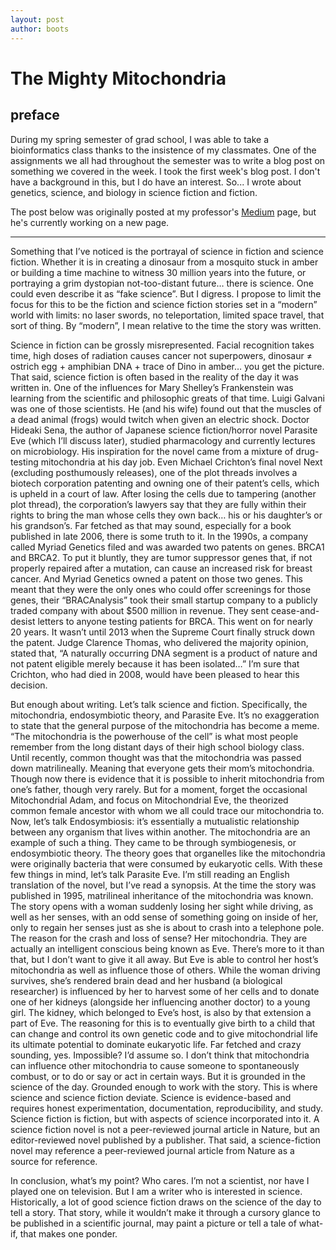 ```yaml
---
layout: post
author: boots
---
```


# The Mighty Mitochondria

## preface

During my spring semester of grad school, I was able to take a bioinformatics class thanks to the insistence of my classmates. One of the assignments we all had throughout the semester was to write a blog post on something we covered in the week. I took the first week's blog post. I don't have a background in this, but I do have an interest. So... I wrote about genetics, science, and biology in science fiction and fiction.

The post below was originally posted at my professor's [Medium](https://medium.com/mittalbioinformatics/the-mighty-mitochondria-f872ef8ac690) page, but he's currently working on a new page.

---

Something that I’ve noticed is the portrayal of science in fiction and science fiction. Whether it is in creating a dinosaur from a mosquito stuck in amber or building a time machine to witness 30 million years into the future, or portraying a grim dystopian not-too-distant future… there is science. One could even describe it as “fake science”. But I digress. I propose to limit the focus for this to be the fiction and science fiction stories set in a “modern” world with limits: no laser swords, no teleportation, limited space travel, that sort of thing. By “modern”, I mean relative to the time the story was written.

Science in fiction can be grossly misrepresented. Facial recognition takes time, high doses of radiation causes cancer not superpowers, dinosaur ≠ ostrich egg + amphibian DNA + trace of Dino in amber… you get the picture. That said, science fiction is often based in the reality of the day it was written in. One of the influences for Mary Shelley’s Frankenstein was learning from the scientific and philosophic greats of that time. Luigi Galvani was one of those scientists. He (and his wife) found out that the muscles of a dead animal (frogs) would twitch when given an electric shock. Doctor Hideaki Sena, the author of Japanese science fiction/horror novel Parasite Eve (which I’ll discuss later), studied pharmacology and currently lectures on microbiology. His inspiration for the novel came from a mixture of drug-testing mitochondria at his day job. Even Michael Crichton’s final novel Next (excluding posthumously releases), one of the plot threads involves a biotech corporation patenting and owning one of their patent’s cells, which is upheld in a court of law. After losing the cells due to tampering (another plot thread), the corporation’s lawyers say that they are fully within their rights to bring the man whose cells they own back… his or his daughter’s or his grandson’s. Far fetched as that may sound, especially for a book published in late 2006, there is some truth to it. In the 1990s, a company called Myriad Genetics filed and was awarded two patents on genes. BRCA1 and BRCA2. To put it bluntly, they are tumor suppressor genes that, if not properly repaired after a mutation, can cause an increased risk for breast cancer. And Myriad Genetics owned a patent on those two genes. This meant that they were the only ones who could offer screenings for those genes, their “BRACAnalysis” took their small startup company to a publicly traded company with about $500 million in revenue. They sent cease-and-desist letters to anyone testing patients for BRCA. This went on for nearly 20 years. It wasn’t until 2013 when the Supreme Court finally struck down the patent. Judge Clarence Thomas, who delivered the majority opinion, stated that, “A naturally occurring DNA segment is a product of nature and not patent eligible merely because it has been isolated…” I’m sure that Crichton, who had died in 2008, would have been pleased to hear this decision.

But enough about writing. Let’s talk science and fiction. Specifically, the mitochondria, endosymbiotic theory, and Parasite Eve. It’s no exaggeration to state that the general purpose of the mitochondria has become a meme. “The mitochondria is the powerhouse of the cell” is what most people remember from the long distant days of their high school biology class. Until recently, common thought was that the mitochondria was passed down matrilineally. Meaning that everyone gets their mom’s mitochondria. Though now there is evidence that it is possible to inherit mitochondria from one’s father, though very rarely. But for a moment, forget the occasional Mitochondrial Adam, and focus on Mitochondrial Eve, the theorized common female ancestor with whom we all could trace our mitochondria to. Now, let’s talk Endosymbiosis: it’s essentially a mutualistic relationship between any organism that lives within another. The mitochondria are an example of such a thing. They came to be through symbiogenesis, or endosymbiotic theory. The theory goes that organelles like the mitochondria were originally bacteria that were consumed by eukaryotic cells. With these few things in mind, let’s talk Parasite Eve. I’m still reading an English translation of the novel, but I’ve read a synopsis. At the time the story was published in 1995, matrilineal inheritance of the mitochondria was known. The story opens with a woman suddenly losing her sight while driving, as well as her senses, with an odd sense of something going on inside of her, only to regain her senses just as she is about to crash into a telephone pole. The reason for the crash and loss of sense? Her mitochondria. They are actually an intelligent conscious being known as Eve. There’s more to it than that, but I don’t want to give it all away. But Eve is able to control her host’s mitochondria as well as influence those of others. While the woman driving survives, she’s rendered brain dead and her husband (a biological researcher) is influenced by her to harvest some of her cells and to donate one of her kidneys (alongside her influencing another doctor) to a young girl. The kidney, which belonged to Eve’s host, is also by that extension a part of Eve. The reasoning for this is to eventually give birth to a child that can change and control its own genetic code and to give mitochondrial life its ultimate potential to dominate eukaryotic life. Far fetched and crazy sounding, yes. Impossible? I’d assume so. I don’t think that mitochondria can influence other mitochondria to cause someone to spontaneously combust, or to do or say or act in certain ways. But it is grounded in the science of the day. Grounded enough to work with the story. This is where science and science fiction deviate. Science is evidence-based and requires honest experimentation, documentation, reproducibility, and study. Science fiction is fiction, but with aspects of science incorporated into it. A science fiction novel is not a peer-reviewed journal article in Nature, but an editor-reviewed novel published by a publisher. That said, a science-fiction novel may reference a peer-reviewed journal article from Nature as a source for reference.

In conclusion, what’s my point? Who cares. I’m not a scientist, nor have I played one on television. But I am a writer who is interested in science. Historically, a lot of good science fiction draws on the science of the day to tell a story. That story, while it wouldn’t make it through a cursory glance to be published in a scientific journal, may paint a picture or tell a tale of what-if, that makes one ponder.
